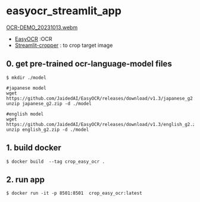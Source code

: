 # easyocr_streamlit_app

[OCR-DEMO_20231013.webm](https://github.com/tkys/easyocr_streamlit_app/assets/24400946/905ee24a-d85f-4a81-80e5-553b41899a9f)

- [EasyOCR](https://github.com/JaidedAI/EasyOCR) :OCR
- [Streamlit-cropper](https://github.com/turner-anderson/streamlit-cropper) : to crop target image

## 0. get pre-trained ocr-language-model files

```
$ mkdir ./model

#japanese model
wget https://github.com/JaidedAI/EasyOCR/releases/download/v1.3/japanese_g2.zip
unzip japanese_g2.zip -d ./model

#english model
wget https://github.com/JaidedAI/EasyOCR/releases/download/v1.3/english_g2.zip
unzip english_g2.zip -d ./model

```
## 1. build docker

```
$ docker build  --tag crop_easy_ocr .
```


## 2. run app
```
$ docker run -it -p 8501:8501  crop_easy_ocr:latest
```

